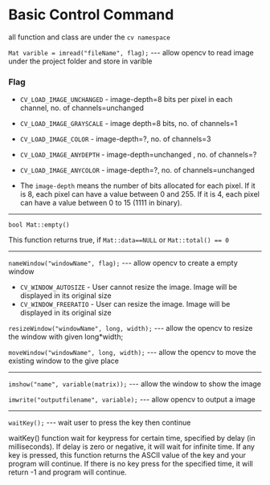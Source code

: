 # Basic Control Command

all function and class are under the `cv namespace`

`Mat varible = imread("fileName", flag);` --- allow opencv to read image under the project folder and store in varible

  ### Flag
  - `CV_LOAD_IMAGE_UNCHANGED` - image-depth=8 bits per pixel in each channel,  no. of channels=unchanged 
  
  - `CV_LOAD_IMAGE_GRAYSCALE` - image depth=8 bits,  no. of channels=1
  
  - `CV_LOAD_IMAGE_COLOR` - image-depth=?,  no. of channels=3
  
  - `CV_LOAD_IMAGE_ANYDEPTH` - image-depth=unchanged ,  no. of channels=?
  
  - `CV_LOAD_IMAGE_ANYCOLOR` - image-depth=?,  no. of channels=unchanged 

  - The `image-depth` means the number of bits allocated for each pixel. If it is 8, each pixel can have a value between 0 and 255. If it is 4, each pixel can have a value between 0 to 15 (1111 in binary). 
  
---

`bool Mat::empty()`

This function returns true, if `Mat::data==NULL` or `Mat::total() == 0`

---

`nameWindow("windowName", flag);` --- allow opencv to create a empty window 

  - `CV_WINDOW_AUTOSIZE` - User cannot resize the image. Image will be displayed in its original size
  - `CV_WINDOW_FREERATIO` - User can resize the image. Image will be displayed in its original size

`resizeWindow("windowName", long, width);` --- allow the opencv to resize the window with given long*width;

`moveWindow("windowName", long, width);` --- allow the opencv to move the existing window to the give place

---

`imshow("name", variable(matrix));` --- allow the window to show the image

`imwrite("outputfilename", variable);` --- allow opencv to output a image

---

`waitKey();` --- wait user to press the key then continue

waitKey() function wait for keypress for certain time, specified by delay (in milliseconds). If delay is zero or negative, it will wait for infinite time. If any key is pressed, this function returns the ASCII value of the key and your program will continue. If there is no key press for the specified time, it will return -1 and program will continue.

